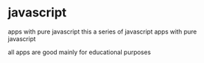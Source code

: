 javascript
==========

apps with pure javascript
this a series of javascript apps with pure javascript

all apps are good mainly for educational purposes
